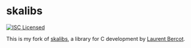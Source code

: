 skalibs
=========

[![ISC Licensed](https://img.shields.io/badge/license-ISC-green.svg)](https://tldrlegal.com/license/-isc-license)

This is my fork of [skalibs](http://www.skarnet.org/software/skalibs/), a library for C development by [Laurent Bercot](http://skarnet.org/).

